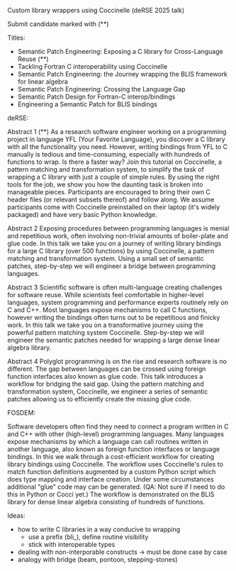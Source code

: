 Custom library wrappers using Coccinelle (deRSE 2025 talk)

Submit candidate marked with (**)

Titles:

- Semantic Patch Engineering: Exposing a C library for Cross-Language Reuse (**)
- Tackling Fortran C interoperability using Coccinelle
- Semantic Patch Engineering: the Journey wrapping the BLIS framework for linear algebra
- Semantic Patch Engineering: Crossing the Language Gap 
- Semantic Patch Design for Fortran-C interop/bindings 
- Engineering a Semantic Patch for BLIS bindings


deRSE:

Abstract 1 (**)
As a research software engineer working on a programming project in language YFL (Your Favorite Language), you discover a C library with all the functionality you need.
However, writing bindings from YFL to C manually is tedious and time-consuming, especially with hundreds of functions to wrap. Is there a faster way?
Join this tutorial on Coccinelle, a pattern matching and transformation system, to simplify the task of wrapping a C library with just a couple of simple rules.
By using the right tools for the job, we show you how the daunting task is broken into manageable pieces. 
Participants are encouraged to bring their own C header files (or relevant subsets thereof) and follow along. 
We assume participants come with Coccinelle preinstalled on their laptop (it's widely packaged) and have very basic Python knowledge.

Abstract 2
Exposing procedures between programming languages is menial and repetitious work,
often involving non-trivial amounts of boiler-plate and glue code.
In this talk we take you on a journey of writing library bindings for a large C library (over 500 functions) by using Coccinelle, a pattern matching and transformation system.
Using a small set of semantic patches, step-by-step we will engineer a bridge between programming languages.

Abstract 3
Scientific software is often multi-language creating challenges for software reuse.
While scientists feel comfortable in higher-level languages, system programming and performance experts routinely rely on C and C++.
Most languages expose mechanisms to call C functions, however writing the bindings often turns out to be repetitious and finicky work.
In this talk we take you on a transformative journey using the powerful pattern matching system Coccinelle.
Step-by-step we will engineer the semantic patches needed for wrapping a large dense linear algebra library.

Abstract 4
Polyglot programming is on the rise and research software is no different.
The gap between languages can be crossed using foreign function interfaces also known as glue code. 
This talk introduces a workflow for bridging the said gap.
Using the pattern matching and transformation system, Coccinelle, we engineer a series of semantic patches allowing us to efficiently create the missing glue code.

FOSDEM:

Software developers often find they need to connect a program written in C and C++ with other (high-level) programming languages.
Many languages expose mechanisms by which a language can call routines written in another language, also known as foreign function interfaces or language bindings.
In this  we walk through a cost-efficient workflow for creating library bindings using Coccinelle.
The workflow uses Coccinelle's rules to match function definitions augmented by a custom Python script which does type mapping and interface creation.
Under some circumstances additional "glue" code may can be generated. (QA: Not sure if I need to do this in Python or Cocci yet.)
The workflow is demonstrated on the BLIS library for dense linear algebra consisting of hundreds of functions.


Ideas:
- how to write C libraries in a way conducive to wrapping
  - use a prefix (bli_), define routine visibility
  - stick with interoperable types
- dealing with non-interporable constructs -> must be done case by case
- analogy with bridge (beam, pontoon, stepping-stones)
